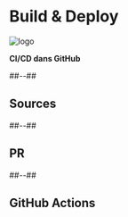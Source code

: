 <!-- .slide: class="transition bg-blue" -->
# Build & Deploy
![logo](./assets/images/services/pipelines/logo.svg)

**CI/CD dans GitHub**

##--##
## Sources

##--##
## PR

##--##
## GitHub Actions

